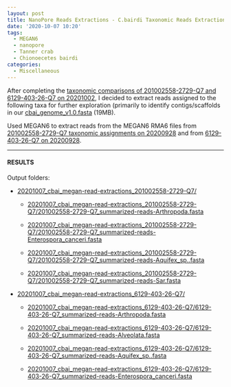 ```yaml
---
layout: post
title: NanoPore Reads Extractions - C.bairdi Taxonomic Reads Extractions with MEGAN6 on 201002558-2729-Q7 and 6129-403-26-Q7
date: '2020-10-07 10:20'
tags:
  - MEGAN6
  - nanopore
  - Tanner crab
  - Chionoecetes bairdi
categories:
  - Miscellaneous
---
```

After completing the [taxonomic comparisons of 201002558-2729-Q7 and 6129-403-26-Q7 on 20201002](https://robertslab.github.io/sams-notebook/2020/10/02/Comparison-C.bairdi-20102558-2729-vs.-6129-403-26-NanoPore-Taxonomic-Assignments-Using-MEGAN6.html), I decided to extract reads assigned to the following taxa for further exploration (primarily to identify contigs/scaffolds in our [cbai_genome_v1.0.fasta](https://owl.fish.washington.edu/halfshell/genomic-databank/cbai_genome_v1.0.fasta) (19MB).

Used MEGAN6 to extract reads from the MEGAN6 RMA6 files from [201002558-2729-Q7 taxonomic assignments on 20200928](https://robertslab.github.io/sams-notebook/2020/09/28/Taxonomic-Assignments-C.bairdi-20102558-2729-Q7-NanoPore-Reads-Using-DIAMOND-BLASTx-on-Mox-and-MEGAN6-daa2rma-on-emu.html) and from [6129-403-26-Q7 on 20200928](https://robertslab.github.io/sams-notebook/2020/09/28/Taxonomic-Assignments-C.bairdi-6129-403-26-Q7-NanoPore-Reads-Using-DIAMOND-BLASTx-on-Mox-and-MEGAN6-daa2rma-on-emu.html).


---

#### RESULTS

Output folders:

- [20201007_cbai_megan-read-extractions_201002558-2729-Q7/](https://gannet.fish.washington.edu/Atumefaciens/20201007_cbai_megan-read-extractions_201002558-2729-Q7/)

  - [20201007_cbai_megan-read-extractions_201002558-2729-Q7/201002558-2729-Q7_summarized-reads-Arthropoda.fasta](https://gannet.fish.washington.edu/Atumefaciens/20201007_cbai_megan-read-extractions_201002558-2729-Q7)

  - [20201007_cbai_megan-read-extractions_201002558-2729-Q7/201002558-2729-Q7_summarized-reads-Enterospora_canceri.fasta](https://gannet.fish.washington.edu/Atumefaciens/20201007_cbai_megan-read-extractions_201002558-2729-Q7)

  - [20201007_cbai_megan-read-extractions_201002558-2729-Q7/201002558-2729-Q7_summarized-reads-Aquifex_sp..fasta](https://gannet.fish.washington.edu/Atumefaciens/20201007_cbai_megan-read-extractions_201002558-2729-Q7)

  - [20201007_cbai_megan-read-extractions_201002558-2729-Q7/201002558-2729-Q7_summarized-reads-Sar.fasta](https://gannet.fish.washington.edu/Atumefaciens/20201007_cbai_megan-read-extractions_201002558-2729-Q7)



- [20201007_cbai_megan-read-extractions_6129-403-26-Q7/](https://gannet.fish.washington.edu/Atumefaciens/20201007_cbai_megan-read-extractions_6129-403-26-Q7/)

  - [20201007_cbai_megan-read-extractions_6129-403-26-Q7/6129-403-26-Q7_summarized-reads-Arthropoda.fasta](https://gannet.fish.washington.edu/Atumefaciens/20201007_cbai_megan-read-extractions_6129-403-26-Q7)

  - [20201007_cbai_megan-read-extractions_6129-403-26-Q7/6129-403-26-Q7_summarized-reads-Alveolata.fasta](https://gannet.fish.washington.edu/Atumefaciens/20201007_cbai_megan-read-extractions_6129-403-26-Q7)

  - [20201007_cbai_megan-read-extractions_6129-403-26-Q7/6129-403-26-Q7_summarized-reads-Aquifex_sp..fasta](https://gannet.fish.washington.edu/Atumefaciens/20201007_cbai_megan-read-extractions_6129-403-26-Q7)

  - [20201007_cbai_megan-read-extractions_6129-403-26-Q7/6129-403-26-Q7_summarized-reads-Enterospora_canceri.fasta](https://gannet.fish.washington.edu/Atumefaciens/20201007_cbai_megan-read-extractions_6129-403-26-Q7)
